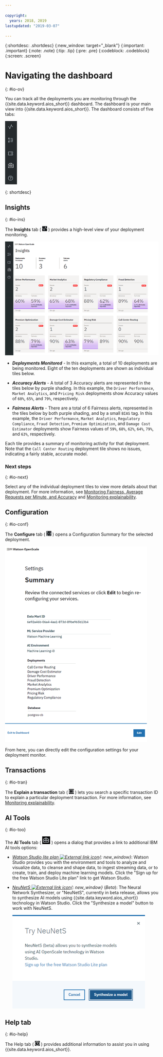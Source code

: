 ```yaml
---

copyright:
  years: 2018, 2019
lastupdated: "2019-03-07"

---
```


{:shortdesc: .shortdesc}
{:new_window: target="_blank"}
{:important: .important}
{:note: .note}
{:tip: .tip}
{:pre: .pre}
{:codeblock: .codeblock}
{:screen: .screen}

# Navigating the dashboard
{: #io-ov}

You can track all the deployments you are monitoring through the {{site.data.keyword.aios_short}} dashboard. The dashboard is your main view into {{site.data.keyword.aios_short}}. The dashboard consists of five tabs:

  ![Insight tabs](images/insight-tabs.png)

{: shortdesc}

## Insights
{: #io-ins}

The **Insights** tab ( ![Insight dashboard](images/insight-dash-tab.png) ) provides a high-level view of your deployment monitoring.

  ![Insight dashboard](images/insight-dashboard.png)

- ***Deployments Monitored*** - In this example, a total of 10 deployments are being monitored. Eight of the ten deployments are shown as individual tiles below.

- ***Accuracy Alerts*** - A total of 3 Accuracy alerts are represented in the tiles below by purple shading. In this example, the `Driver Performance`, `Market Analytics`, and `Pricing Risk` deployments show Accuracy values of `60%`, `65%`, and `79%`, respectively.

- ***Fairness Alerts*** - There are a total of 6 Fairness alerts, represented in the tiles below by both purple shading, and by a small `BIAS` tag. In this example, the `Driver Performance`, `Market Analytics`, `Regulatory Compliance`, `Fraud Detection`, `Premium Optimization`, and `Damage Cost Estimator` deployments show Fairness values of `59%`, `68%`, `62%`, `64%`, `79%`, and `63%`, respectively.

Each tile provides a summary of monitoring activity for that deployment. Note that the `Call Center Routing` deployment tile shows no issues, indicating a fairly stable, accurate model.

### Next steps
{: #io-next}

Select any of the individual deployment tiles to view more details about that deployment. For more information, see [Monitoring Fairness, Average Requests per Minute, and Accuracy](/docs/services/ai-openscale?topic=ai-openscale-it-ov) and [Monitoring explainability](/docs/services/ai-openscale?topic=ai-openscale-ie-ov).

## Configuration
{: #io-conf}

The **Configure** tab ( ![Config tab](images/insight-config-tab.png) ) opens a Configuration Summary for the selected deployment.

  ![Config summary](images/insight-config-summary.png)

From here, you can directly edit the configuration settings for your deployment monitor.

## Transactions
{: #io-tran}

The **Explain a transaction** tab ( ![Explain a transaction tab](images/insight-transact-tab.png) ) lets you search a specific transaction ID to explain a particular deployment transaction. For more information, see [Monitoring explainability](/docs/services/ai-openscale?topic=ai-openscale-ie-ov).

## AI Tools
{: #io-too}

The **AI Tools** tab ( ![AI Tools tab](images/aitools.png) ) opens a dialog that provides a link to additional IBM AI tools options:

- *[Watson Studio lite plan ![External link icon](../../icons/launch-glyph.svg "External link icon")](https://dataplatform.cloud.ibm.com/registration/stepone?apps=all&context=wdp){: new_window}*: Watson Studio provides you with the environment and tools to analyze and visualize data, to cleanse and shape data, to ingest streaming data, or to create, train, and deploy machine learning models. Click the "Sign up for the free Watson Studio Lite plan" link to get Watson Studio.

- *[NeuNetS ![External link icon](../../icons/launch-glyph.svg "External link icon")](https://dataplatform.cloud.ibm.com/ml/neunets){: new_window}* (*Beta*): The Neural Network Synthesizer, or "NeuNetS", currently in beta release, allows you to synthesize AI models using {{site.data.keyword.aios_short}} technology in Watson Studio. Click the "Synthesize a model" button to work with NeuNetS.

  ![NeuNetS dialog](images/neunets-dialog.png)

## Help tab
{: #io-help}

The Help tab ( ![Transactions tab](images/insight-help-tab.png) ) provides additional information to assist you in using {{site.data.keyword.aios_short}}.
